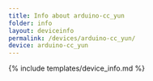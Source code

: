 ```yaml
---
title: Info about arduino-cc_yun
folder: info
layout: deviceinfo
permalink: /devices/arduino-cc_yun/
device: arduino-cc_yun
---
```

{% include templates/device_info.md %}
